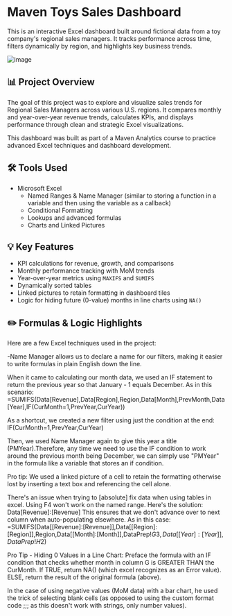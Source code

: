 # Maven Toys Sales Dashboard

This is an interactive Excel dashboard built around fictional data from a toy company's regional sales managers. It tracks performance across time, filters dynamically by region, and highlights key business trends.

![image](https://github.com/user-attachments/assets/0766c26b-aa16-4d7a-b7d8-ac5cd02bbfda)


## 📊 Project Overview

The goal of this project was to explore and visualize sales trends for Regional Sales Managers across various U.S. regions. It compares monthly and year-over-year revenue trends, calculates KPIs, and displays performance through clean and strategic Excel visualizations.

This dashboard was built as part of a Maven Analytics course to practice advanced Excel techniques and dashboard development.

## 🛠️ Tools Used

- Microsoft Excel
  - Named Ranges & Name Manager (similar to storing a function in a variable and then using the variable as a callback)
  - Conditional Formatting
  - Lookups and advanced formulas
  - Charts and Linked Pictures

## 💡 Key Features

- KPI calculations for revenue, growth, and comparisons
- Monthly performance tracking with MoM trends
- Year-over-year metrics using `MAXIFS` and `SUMIFS`
- Dynamically sorted tables
- Linked pictures to retain formatting in dashboard tiles
- Logic for hiding future (0-value) months in line charts using `NA()`

## ✏️ Formulas & Logic Highlights

Here are a few Excel techniques used in the project:

-Name Manager allows us to declare a name for our filters, making it easier to write formulas in plain English down the line.

When it came to calculating our month data, we used an IF statement to return the previous year so that January - 1 equals December. As in this scenario:
=SUMIFS(Data[Revenue],Data[Region],Region,Data[Month],PrevMonth,Data[Year],IF(CurMonth=1,PrevYear,CurYear))

As a shortcut, we created a new filter using just the condition at the end:
IF(CurMonth=1,PrevYear,CurYear)

Then, we used Name Manager again to give this year a title (PMYear).Therefore, any time we need to use the IF condition to work around the previous month being December, we can simply use "PMYear" in the formula like a variable that stores an if condition.

Pro tip: We used a linked picture of a cell to retain the formatting otherwise lost by inserting a text box and referencing the cell alone. 

There's an issue when trying to [absolute] fix data when using tables in excel. Using F4 won't work on the named range. Here's the solution:
Data[Revenue]:[Revenue]
This ensures that we don't advance over to next column when auto-populating elsewhere. 
As in this case:
=SUMIFS(Data[[Revenue]:[Revenue]],Data[[Region]:[Region]],Region,Data[[Month]:[Month]],DataPrep!$G3,Data[[Year]:[Year]],DataPrep!H$2)

Pro Tip - Hiding 0 Values in a Line Chart:
Preface the formula with an IF condition that checks whether month in column G is GREATER THAN the CurMonth. If TRUE, return NA() (which excel recognizes as an Error value). ELSE, return the result of the original formula (above).

In the case of using negative values (MoM data) with a bar chart, he used the trick of selecting blank cells (as opposed to using the custom format code ;;; as this doesn't work with strings, only number values).

